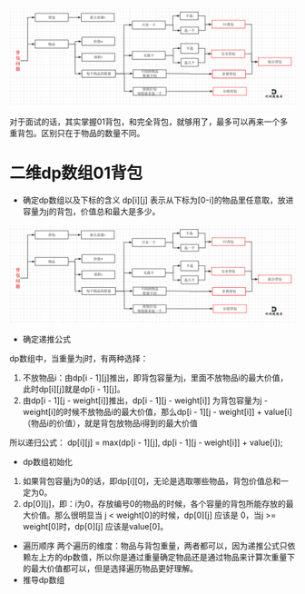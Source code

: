 ![几种背包](几种背包.png)

对于面试的话，其实掌握01背包，和完全背包，就够用了，最多可以再来一个多重背包。区别只在于物品的数量不同。

# 二维dp数组01背包

* 确定dp数组以及下标的含义
dp[i][j] 表示从下标为[0-i]的物品里任意取，放进容量为j的背包，价值总和最大是多少。

![dp数组](dp数组.png)

* 确定递推公式

dp数组中，当重量为j时，有两种选择：
1. 不放物品i：由dp[i - 1][j]推出，即背包容量为j，里面不放物品i的最大价值，此时dp[i][j]就是dp[i - 1][j]。
2. 由dp[i - 1][j - weight[i]]推出，dp[i - 1][j - weight[i]] 为背包容量为j - weight[i]的时候不放物品i的最大价值，那么dp[i - 1][j - weight[i]] + value[i] （物品i的价值），就是背包放物品i得到的最大价值

所以递归公式： dp[i][j] = max(dp[i - 1][j], dp[i - 1][j - weight[i]] + value[i]);

* dp数组初始化
1. 如果背包容量j为0的话，即dp[i][0]，无论是选取哪些物品，背包价值总和一定为0。
2. dp[0][j]，即：i为0，存放编号0的物品的时候，各个容量的背包所能存放的最大价值。那么很明显当 j < weight[0]的时候，dp[0][j] 应该是 0，当j >= weight[0]时，dp[0][j] 应该是value[0]。

* 遍历顺序
两个遍历的维度：物品与背包重量，两者都可以，因为递推公式只依赖左上方的dp数值，所以你是通过重量确定物品还是通过物品来计算次重量下的最大价值都可以，但是选择遍历物品更好理解。
* 推导dp数组
